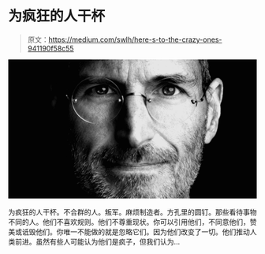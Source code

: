 # 为疯狂的人干杯

> 原文：<https://medium.com/swlh/here-s-to-the-crazy-ones-941190f58c55>

![](img/fc28199902615cec1183069883f7b962.png)

为疯狂的人干杯。不合群的人。叛军。麻烦制造者。方孔里的圆钉。那些看待事物不同的人。他们不喜欢规则。他们不尊重现状。你可以引用他们，不同意他们，赞美或诋毁他们。你唯一不能做的就是忽略它们。因为他们改变了一切。他们推动人类前进。虽然有些人可能认为他们是疯子，但我们认为…